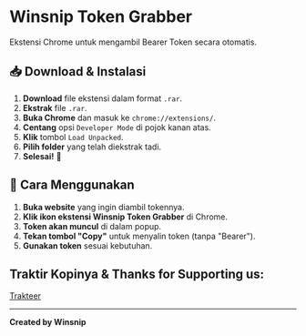 # Winsnip Token Grabber

Ekstensi Chrome untuk mengambil Bearer Token secara otomatis.

## 📥 Download & Instalasi
1. **Download** file ekstensi dalam format `.rar`.
2. **Ekstrak** file `.rar`.
3. **Buka Chrome** dan masuk ke `chrome://extensions/`.
4. **Centang** opsi `Developer Mode` di pojok kanan atas.
5. **Klik** tombol `Load Unpacked`.
6. **Pilih folder** yang telah diekstrak tadi.
7. **Selesai!** 🎉

## 🚀 Cara Menggunakan
1. **Buka website** yang ingin diambil tokennya.
2. **Klik ikon ekstensi Winsnip Token Grabber** di Chrome.
3. **Token akan muncul** di dalam popup.
4. **Tekan tombol "Copy"** untuk menyalin token (tanpa "Bearer").
5. **Gunakan token** sesuai kebutuhan.

## Traktir Kopinya & Thanks for Supporting us:
[Trakteer](https://trakteer.id/Winsnipsupport/tip)

---

**Created by Winsnip**
